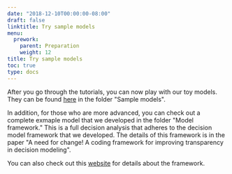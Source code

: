 ```yaml
---
date: "2018-12-10T00:00:00-08:00"
draft: false
linktitle: Try sample models
menu:
  prework:
    parent: Preparation
    weight: 12
title: Try sample models
toc: true
type: docs
---
```


After you go through the tutorials, you can now play with our toy models. They can be found [here](https://github.com/DARTH-git/2024-DARTH-Advanced-Workshop) in the folder "Sample models". 

In addition, for those who are more advanced, you can check out a complete exmaple model that we developed in the folder "Model framework." This is a full decision analysis that adheres to the decision model framework that we developed. The details of this framework is in the paper "A need for change! A coding framework for improving transparency in decision modeling". 

You can also check out this [website](https://darth-git.github.io/darthpack/) for details about the framework.